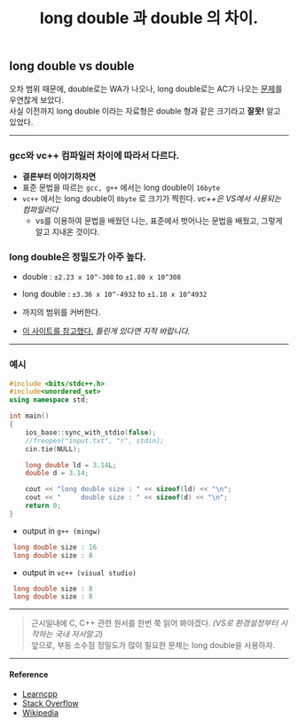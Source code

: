 ﻿---
title: long double 과 double 의 차이.
categories:
- C++

tags:
- C++
- gcc, vc++
- double
---

<!-- 하고 싶은말 -->

## long double vs double
> 
오차 범위 때문에, double로는 WA가 나오나, long double로는 AC가 나오는 [문제](https://www.acmicpc.net/problem/1575)를 우연찮게 보았다.  
사실 이전까지 long double 이라는 자료형은 double 형과 같은 크기라고 **잘못!** 알고 있었다.

---

### gcc와 vc++ 컴파일러 차이에 따라서 다르다.

* **결론부터 이야기하자면**
* 표준 문법을 따르는 `gcc, g++` 에서는 long double이 `16byte`
* `vc++` 에서는 long double이 `8byte` 로 크기가 찍힌다. *vc++은 VS에서 사용되는 컴파일러다*
	* vs를 이용하여 문법을 배웠던 나는, 표준에서 벗어나는 문법을 배웠고, 그렇게 알고 지내온 것이다.

### long double은 정밀도가 아주 높다.

* double  : `±2.23 x 10^-308` to `±1.80 x 10^308`
* long double  : `±3.36 x 10^-4932` to `±1.18 x 10^4932`
* 까지의 범위를 커버한다.

* [이 사이트를 참고했다.](https://www.learncpp.com/cpp-tutorial/floating-point-numbers/) *틀린게 있다면 지적 바랍니다.*

---


### 예시

```c++
#include <bits/stdc++.h>
#include<unordered_set>
using namespace std;

int main()
{
    ios_base::sync_with_stdio(false);
    //freopen("input.txt", "r", stdin);
    cin.tie(NULL);

    long double ld = 3.14L;
    double d = 3.14;

    cout << "long double size : " << sizeof(ld) << "\n";
    cout << "     double size : " << sizeof(d) << "\n";
    return 0;
}

```

* output in `g++ (mingw)`

```c++
 long double size : 16
 long double size : 8
```

* output in `vc++ (visual studio)`

```c
 long double size : 8
 long double size : 8
```

---

> 근시일내에 C, C++ 관련 원서를 한번 쭉 읽어 봐야겠다. *(VS로 환경설정부터 시작하는 국내 저서말고)*  
앞으로, 부동 소수점 정밀도가 많이 필요한 문제는 long double을 사용하자.

---

#### Reference

* [Learncpp](https://www.learncpp.com/cpp-tutorial/floating-point-numbers/)  
* [Stack Overflow](https://stackoverflow.com/questions/3454576/long-double-vs-double)  
* [Wikipedia](https://en.wikipedia.org/wiki/Long_double)  